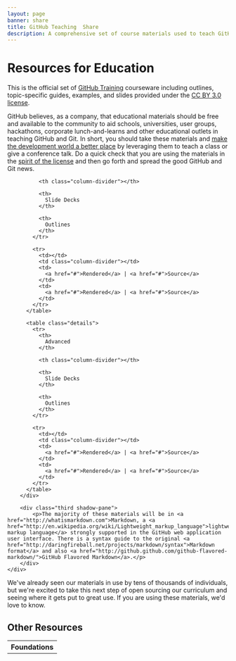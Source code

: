 ```yaml
---
layout: page
banner: share
title: GitHub Teaching  Share
description: A comprehensive set of course materials used to teach GitHub and Git.
---
```



<div class="container pencil">
    <div class="third">
    </div>
    <div class="two-third">
        <h1>Resources for Education</h1>
        <p>This is the official set of <a href="http://training.github.com">GitHub Training</a> courseware including outlines, topic-specific guides, examples, and slides provided under the <a href="http://creativecommons.org/licenses/by/3.0/">CC BY 3.0 license</a>.</p>
    </div>
</div>

<div class="dim-grad">
    <div class="container">
        <!-- <h2>Training Materials</h2> -->
        <p>GitHub believes, as a company, that educational materials should be free and available to the community to aid schools, universities, user groups, hackathons, corporate lunch-and-learns and other educational outlets in teaching GitHub and Git. In short, you should take these materials and <a href="http://en.wikipedia.org/wiki/A_rising_tide_lifts_all_boats">make the development world a better place</a> by leveraging them to teach a class or give a conference talk. Do a quick check that you are using the materials in the <a href="https://github.com/github/teach.github.com/blob/gh-pages/LICENSE.md">spirit of the license</a> and then go forth and spread the good GitHub and Git news.</p>
    </div>
</div>

<div class="">
    <div class="container">
        <div class="two-third">
            <table class="details">
            <tr>
              <th>
                Foundations
              </th>

              <th class="column-divider"></th>

              <th>
                Slide Decks
              </th>

              <th>
                Outlines
              </th>
            </tr>

            <tr>
              <td></td>
              <td class="column-divider"></td>
              <td>
                <a href="#">Rendered</a> | <a href="#">Source</a>
              </td>
              <td>
                <a href="#">Rendered</a> | <a href="#">Source</a>
              </td>
            </tr>
          </table>

          <table class="details">
            <tr>
              <th>
                Advanced
              </th>

              <th class="column-divider"></th>

              <th>
                Slide Decks
              </th>

              <th>
                Outlines
              </th>
            </tr>

            <tr>
              <td></td>
              <td class="column-divider"></td>
              <td>
                <a href="#">Rendered</a> | <a href="#">Source</a>
              </td>
              <td>
                <a href="#">Rendered</a> | <a href="#">Source</a>
              </td>
            </tr>
          </table>
        </div>

        <div class="third shadow-pane">
            <p>The majority of these materials will be in <a href="http://whatismarkdown.com">Markdown, a <a href="http://en.wikipedia.org/wiki/Lightweight_markup_language">lightweight markup language</a> strongly supported in the GitHub web application user interface. There is a syntax guide to the original <a href="http://daringfireball.net/projects/markdown/syntax">Markdown format</a> and also <a href="http://github.github.com/github-flavored-markdown/">GitHub Flavored Markdown</a>.</p>
        </div>
    </div>
</div>

<div class="container">
    <p>We've already seen our materials in use by tens of thousands of individuals, but we're excited to take this next step of open sourcing our curriculum and seeing where it gets put to great use. If you are using these materials, we'd love to know.</p>
</div>




<div class="dim-solid">
    <div class="container">
        <h2>Other Resources</h2>
    </div>
</div>